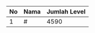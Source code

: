 | No | Nama            | Jumlah Level |
|----|-----------------|--------------|
| 1  | #    |    4590        |

